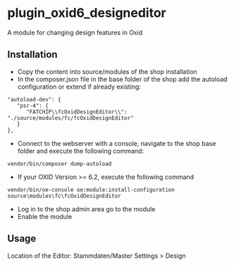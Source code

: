 # plugin_oxid6_designeditor
A module for changing design features in Oxid
## Installation
- Copy the content into source/modules of the shop installation
- In the composer.json file in the base folder of the shop add the autoload configuration or extend if already existing:
```
"autoload-dev": {
   "psr-4": {
      "FATCHIP\\fcOxidDesignEditor\\": "./source/modules/fc/fcOxidDesignEditor"
   }
},
```
- Connect to the webserver with a console, navigate to the shop base folder and execute the following command:
```
vendor/bin/composer dump-autoload
```

- If your OXID Version >= 6.2, execute the following command
```
vendor/bin/oe-console oe:module:install-configuration source\modules\fc\fcOxidDesignEditor
```

- Log in to the shop admin area go to the module
- Enable the module
## Usage
Location of the Editor: Stammdaten/Master Settings > Design
